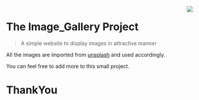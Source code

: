 <img src="[[8377243.png](https://www.google.com/url?sa=i&url=https%3A%2F%2Fwww.flaticon.com%2Ffree-icon%2Fgallery_8377243&psig=AOvVaw1Ef2FEiGsDLg06WMQE7TuR&ust=1707755629931000&source=images&cd=vfe&opi=89978449&ved=0CBMQjRxqFwoTCJDf7s7bo4QDFQAAAAAdAAAAABAJ)](https://www.google.com/url?sa=i&url=https%3A%2F%2Fpngtree.com%2Fso%2Fpng-gallery&psig=AOvVaw2z7SD6BnawIepuZKai25MN&ust=1707755720571000&source=images&cd=vfe&opi=89978449&ved=0CBMQjRxqFwoTCODzkvrbo4QDFQAAAAAdAAAAABAJ)" align="right" />

# The Image_Gallery Project
> A simple website to display images in attractive manner

All the images are imported from [unsplash](https://unsplash.com/) and used accordingly.

You can feel free to add more to this small project.

# ThankYou
